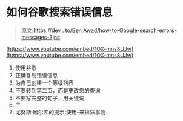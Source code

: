 # 如何谷歌搜索错误信息

> 原文:[https://dev . to/Ben Awad/how-to-Google-search-errors-messages-3jnc](https://dev.to/benawad/how-to-google-search-errors-messages-3jnc)

[https://www.youtube.com/embed/1OX-mns8UJw](https://www.youtube.com/embed/1OX-mns8UJw)

1.  使用谷歌
2.  正确复制错误信息
3.  为自己创建一个等级列表
4.  不要转到第二页，而是更改您的查询
5.  不要写完整的句子，用关键词
6.  ""
7.  尤努斯·居尔库的提示:使用-来排除事物